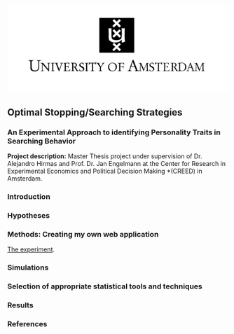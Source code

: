 
<img src="../images/uva.jpg?raw=true"/>

## Optimal Stopping/Searching Strategies 
### An Experimental Approach to identifying Personality Traits in Searching Behavior

**Project description:** Master Thesis project under supervision of Dr. Alejandro Hirmas and Prof. Dr. Jan Engelmann at the Center for Research in Experimental Economics and Political Decision Making *(CREED) in Amsterdam.  

### Introduction

### Hypotheses

### Methods: Creating my own web application 

[The experiment](../pdf/master_thesis.pdf).

### Simulations

### Selection of appropriate statistical tools and techniques


### Results



### References